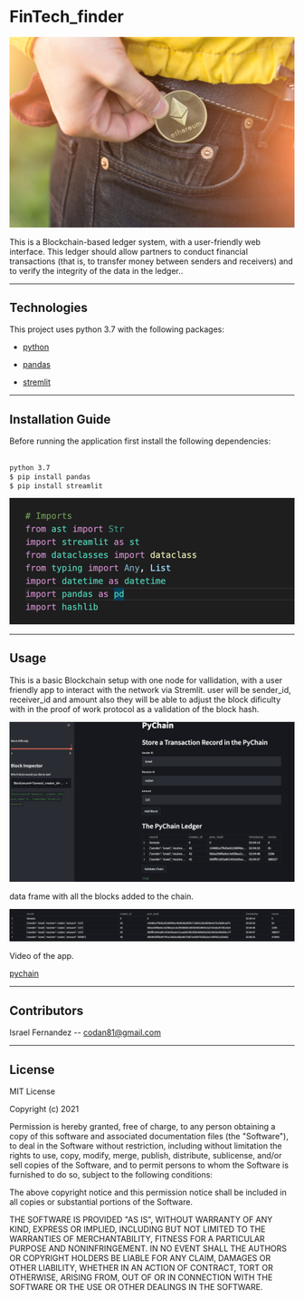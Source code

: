 # FinTech_finder

![FinTech_finder](images/eth_wallet.jpeg)



 This is a Blockchain-based ledger system, with a user-friendly web interface. This ledger should allow partners to conduct financial transactions (that is, to transfer money between senders and receivers) and to verify the integrity of the data in the ledger..

---
## Technologies

This project uses python 3.7 with the following packages:

* [python](https://www.python.org/) 

* [pandas](https://github.com/pandas-dev/pandas) 

* [stremlit](https://streamlit.io/) 

---
## Installation Guide

Before running the application first install the following dependencies:


```

python 3.7
$ pip install pandas
$ pip install streamlit

```

![pychain](https://github.com/codan81/pychain.py/blob/main/images%20/dependencies.jpg)


---
## Usage

This is a basic Blockchain setup with one node for vallidation, with a user friendly app to interact with the network via Stremlit. user will be sender_id, receiver_id and amount also they will be able to adjust the block dificulty with in the proof of work protocol  as a validation of the block hash.

![pychain](https://github.com/codan81/pychain.py/blob/main/images%20/pychain.jpg)


data frame with all the blocks added to the chain. 

![pychain](https://github.com/codan81/pychain.py/blob/main/images%20/pychain2.jpg)

Video of the app.

[pychain](https://www.youtube.com/watch?v=_htf91Q39qw)

---
## Contributors


Israel Fernandez -- codan81@gmail.com

---
## License
MIT License

Copyright (c) 2021  

Permission is hereby granted, free of charge, to any person obtaining a copy
of this software and associated documentation files (the "Software"), to deal
in the Software without restriction, including without limitation the rights
to use, copy, modify, merge, publish, distribute, sublicense, and/or sell
copies of the Software, and to permit persons to whom the Software is
furnished to do so, subject to the following conditions:

The above copyright notice and this permission notice shall be included in all
copies or substantial portions of the Software.

THE SOFTWARE IS PROVIDED "AS IS", WITHOUT WARRANTY OF ANY KIND, EXPRESS OR
IMPLIED, INCLUDING BUT NOT LIMITED TO THE WARRANTIES OF MERCHANTABILITY,
FITNESS FOR A PARTICULAR PURPOSE AND NONINFRINGEMENT. IN NO EVENT SHALL THE
AUTHORS OR COPYRIGHT HOLDERS BE LIABLE FOR ANY CLAIM, DAMAGES OR OTHER
LIABILITY, WHETHER IN AN ACTION OF CONTRACT, TORT OR OTHERWISE, ARISING FROM,
OUT OF OR IN CONNECTION WITH THE SOFTWARE OR THE USE OR OTHER DEALINGS IN THE
SOFTWARE.
